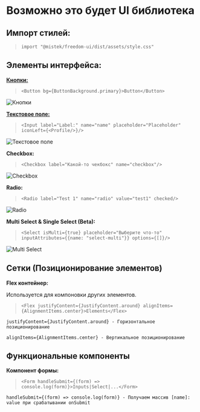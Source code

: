 # Возможно это будет UI библиотека

## Импорт стилей:

>`import "@mistek/freedom-ui/dist/assets/style.css"`

## Элементы интерфейса:

**[Кнопки:](https://github.com/mistek131995/freedom-ui/wiki/%D0%AD%D0%BB%D0%B5%D0%BC%D0%B5%D0%BD%D1%82%D1%8B-%D1%83%D0%BF%D1%80%D0%B0%D0%B2%D0%BB%D0%B5%D0%BD%D0%B8%D1%8F#%D0%BA%D0%BD%D0%BE%D0%BF%D0%BA%D0%B0)**

>`<Button bg={ButtonBackground.primary}>Button</Button>`

![Кнопки](https://s.iimg.su/s/13/Ak8uet55kAJkCV2dGAqpxWYcrqpm7gVv85qttaPR.png)

**[Текстовое поле:](https://github.com/mistek131995/freedom-ui/wiki/%D0%AD%D0%BB%D0%B5%D0%BC%D0%B5%D0%BD%D1%82%D1%8B-%D1%83%D0%BF%D1%80%D0%B0%D0%B2%D0%BB%D0%B5%D0%BD%D0%B8%D1%8F#%D1%82%D0%B5%D0%BA%D1%81%D1%82%D0%BE%D0%B2%D0%BE%D0%B5-%D0%BF%D0%BE%D0%BB%D0%B5)**

>`<Input label="Label:" name="name" placeholder="Placeholder" iconLeft={<Profile/>}/>`

![Текстовое поле](https://s.iimg.su/s/13/5emM2ylsmhQkS4b7NwmlXlkwuHp88G1vqvkUHmsM.jpg)

**Checkbox:**

>`<Checkbox label="Какой-то чекбокс" name="checkbox"/>`

![Checkbox](https://s.iimg.su/s/11/I2LQGd247kLolNzhrslsCCtyRrtd1yjjrC2IyFFd.png)

**Radio:**

>`<Radio label="Test 1" name="radio" value="test1" checked/>`

![Radio](https://s.iimg.su/s/11/63KGillQbiyOdo0w0gXfCKAJFzZ2PfgXsMBg6ovq.png)

**Multi Select & Single Select (Beta):**

>`<Select isMulti={true} placeholder="Выберите что-то" inputAttributes={{name: "select-multi"}} options={[]}/>`

![Multi Select](https://s2.radikal.cloud/2024/09/11/bandicam-2024-09-11-23-20-33-065.gif)

## Сетки (Позиционирование элементов)

**Flex контейнер:**

Используется для компоновки других элементов.

>`<Flex justifyContent={JustifyContent.around} alignItems={AlignmentItems.center}>Elements</Flex>`

`justifyContent={JustifyContent.around} - Горизонтальное позиционирование`

`alignItems={AlignmentItems.center} - Вертикальное позиционирование`

## Функциональные компоненты

**Компонент формы:**

>`<Form handleSubmit={(form) => console.log(form)}>Inputs|Select|...</Form>`

`handleSubmit={(form) => console.log(form)} - Получаем массив [name]: value при срабатывании onSubmit`